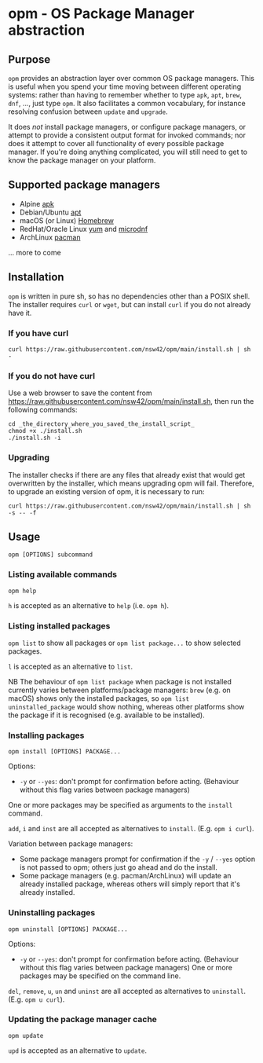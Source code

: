 # opm - OS Package Manager abstraction

## Purpose

`opm` provides an abstraction layer over common OS package managers. This is useful when you spend your time moving between different operating systems: rather than having to remember whether to type `apk`, `apt`, `brew`, `dnf`, ..., just type `opm`. It also facilitates a common vocabulary, for instance resolving confusion between `update` and `upgrade`.

It does _not_ install package managers, or configure package managers, or attempt to provide a consistent output format for invoked commands; nor does it attempt to cover all functionality of every possible package manager. If you're doing anything complicated, you will still need to get to know the package manager on your platform. 

## Supported package managers

* Alpine [apk](https://docs.alpinelinux.org/user-handbook/0.1a/Working/apk.html)
* Debian/Ubuntu [apt](https://en.wikipedia.org/wiki/APT_(software))
* macOS (or Linux) [Homebrew](https://brew.sh) 
* RedHat/Oracle Linux [yum](https://linux.die.net/man/8/yum) and [microdnf](https://access.redhat.com/documentation/en-us/red_hat_enterprise_linux/9/html/building_running_and_managing_containers/assembly_adding-software-to-a-ubi-container_building-running-and-managing-containers)
* ArchLinux [pacman](https://wiki.archlinux.org/title/Pacman)

... more to come

## Installation

`opm` is written in pure sh, so has no dependencies other than a POSIX shell. The installer requires `curl` or `wget`, but can install `curl` if you do not already have it.

### If you have curl

```
curl https://raw.githubusercontent.com/nsw42/opm/main/install.sh | sh -
```

### If you do not have curl

Use a web browser to save the content from <https://raw.githubusercontent.com/nsw42/opm/main/install.sh>, then run the following commands:

```
cd _the_directory_where_you_saved_the_install_script_
chmod +x ./install.sh
./install.sh -i
```

### Upgrading

The installer checks if there are any files that already exist that would get overwritten by the installer, which means upgrading opm will fail. Therefore, to upgrade an existing version of opm, it is necessary to run:

```
curl https://raw.githubusercontent.com/nsw42/opm/main/install.sh | sh -s -- -f
```

## Usage

```
opm [OPTIONS] subcommand
```

### Listing available commands

`opm help`

`h` is accepted as an alternative to `help` (i.e. `opm h`).

### Listing installed packages

`opm list` to show all packages or `opm list package...` to show selected packages.

`l` is accepted as an alternative to `list`.

NB The behaviour of `opm list package` when package is not installed currently varies between platforms/package managers: `brew` (e.g. on macOS) shows only the installed packages, so `opm list uninstalled_package` would show nothing, whereas other platforms show the package if it is recognised (e.g. available to be installed).

### Installing packages

`opm install [OPTIONS] PACKAGE...`

Options:

* `-y` or `--yes`: don't prompt for confirmation before acting. (Behaviour without this flag varies between package managers)

One or more packages may be specified as arguments to the `install` command.

`add`, `i` and `inst` are all accepted as alternatives to `install`. (E.g. `opm i curl`).

Variation between package managers:

* Some package managers prompt for confirmation if the `-y` / `--yes` option is not passed to opm; others just go ahead and do the install.
* Some package managers (e.g. pacman/ArchLinux) will update an already installed package, whereas others will simply report that it's already installed.

### Uninstalling packages

`opm uninstall [OPTIONS] PACKAGE...`

Options:

* `-y` or `--yes`: don't prompt for confirmation before acting. (Behaviour without this flag varies between package managers)
One or more packages may be specified on the command line.

`del`, `remove`, `u`, `un` and `uninst` are all accepted as alternatives to `uninstall`. (E.g. `opm u curl`).

### Updating the package manager cache

`opm update`

`upd` is accepted as an alternative to `update`.
